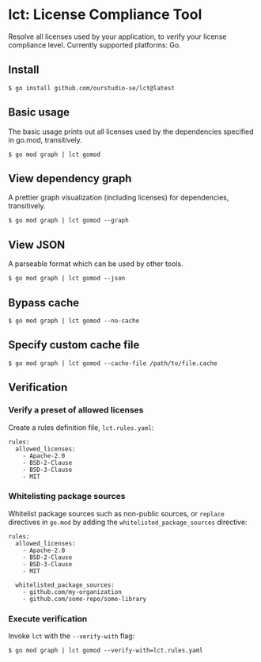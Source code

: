 # lct: License Compliance Tool

Resolve all licenses used by your application, to verify your license compliance level. Currently supported platforms: Go.

## Install

```
$ go install github.com/ourstudio-se/lct@latest
```

## Basic usage

The basic usage prints out all licenses used by the dependencies specified in go.mod, transitively.

```
$ go mod graph | lct gomod 
```

## View dependency graph

A prettier graph visualization (including licenses) for dependencies, transitively.

```
$ go mod graph | lct gomod --graph
```

## View JSON

A parseable format which can be used by other tools.

```
$ go mod graph | lct gomod --json
```

## Bypass cache

```
$ go mod graph | lct gomod --no-cache
```

## Specify custom cache file

```
$ go mod graph | lct gomod --cache-file /path/to/file.cache
```

## Verification

### Verify a preset of allowed licenses

Create a rules definition file, `lct.rules.yaml`:
```
rules:
  allowed_licenses:
    - Apache-2.0
    - BSD-2-Clause
    - BSD-3-Clause
    - MIT
```
### Whitelisting package sources

Whitelist package sources such as non-public sources, or `replace` directives in `go.mod` by adding the `whitelisted_package_sources` directive:
```
rules:
  allowed_licenses:
    - Apache-2.0
    - BSD-2-Clause
    - BSD-3-Clause
    - MIT
  
  whitelisted_package_sources:
    - github.com/my-organization
    - github.com/some-repo/some-library
```
### Execute verification
Invoke `lct` with the `--verify-with` flag:

```
$ go mod graph | lct gomod --verify-with=lct.rules.yaml
```
